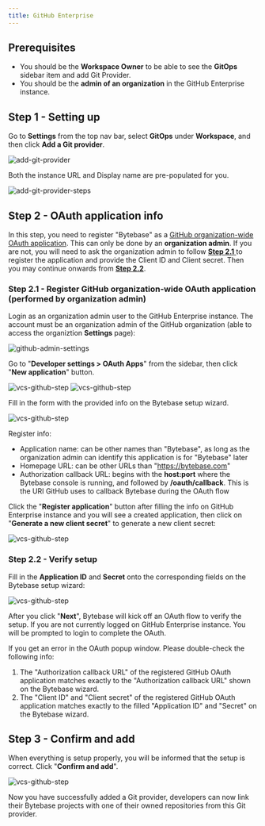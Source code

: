 ```yaml
---
title: GitHub Enterprise
---
```


## Prerequisites

- You should be the **Workspace Owner** to be able to see the **GitOps** sidebar item and add Git Provider.
- You should be the **admin of an organization** in the GitHub Enterprise instance.

## Step 1 - Setting up

Go to **Settings** from the top nav bar, select **GitOps** under **Workspace**, and then click **Add a Git provider**.

![add-git-provider](/content/docs/vcs-integration/add-git-provider/add-git-provider.webp)

Both the instance URL and Display name are pre-populated for you.

![add-git-provider-steps](/content/docs/vcs-integration/add-git-provider/add-git-provider-github-enterprise-step1.webp)

## Step 2 - OAuth application info

<HintBlock type="warning">

In this step, you need to register "Bytebase" as a [GitHub organization-wide OAuth application](https://docs.github.com/en/developers/apps/building-oauth-apps/creating-an-oauth-app). This can only be done by an **organization admin**. If you are not, you will need to ask the organization admin to follow [**Step 2.1** ](#step-21---register-github-organization-wide-oauth-application-performed-by-organization-admin) to register the application and provide the Client ID and Client secret. Then you may continue onwards from [**Step 2.2**](#step-22---verify-setup).

</HintBlock>

### Step 2.1 - Register GitHub organization-wide OAuth application (performed by organization admin)

Login as an organization admin user to the GitHub Enterprise instance. The account must be an organization admin of the GitHub organization (able to access the organiztion **Settings** page):

![github-admin-settings](/content/docs/vcs-integration/add-git-provider/github-admin-settings.webp)

Go to "**Developer settings > OAuth Apps**" from the sidebar, then click "**New application**" button.

![vcs-github-step](/content/docs/vcs-integration/add-git-provider/vcs-github-step1-1.webp)
![vcs-github-step](/content/docs/vcs-integration/add-git-provider/vcs-github-step1-2.webp)

Fill in the form with the provided info on the Bytebase setup wizard.

![vcs-github-step](/content/docs/vcs-integration/add-git-provider/vcs-github-step2.webp)

Register info:

- Application name: can be other names than "Bytebase", as long as the organization admin can identify this application is for "Bytebase" later
- Homepage URL: can be other URLs than "https://bytebase.com"
- Authorization callback URL: begins with the **host:port** where the Bytebase console is running, and followed by **/oauth/callback**. This is the URI GitHub uses to callback Bytebase during the OAuth flow

Click the "**Register application**" button after filling the info on GitHub Enterprise instance and you will see a created application, then click on "**Generate a new client secret**" to generate a new client secret:

![vcs-github-step](/content/docs/vcs-integration/add-git-provider/vcs-github-step3.webp)

### Step 2.2 - Verify setup

Fill in the **Application ID** and **Secret** onto the corresponding fields on the Bytebase setup wizard:

![vcs-github-step](/content/docs/vcs-integration/add-git-provider/vcs-github-step4.webp)

After you click "**Next**", Bytebase will kick off an OAuth flow to verify the setup. If you are not currently logged on GitHub Enterprise instance. You will be prompted to login to complete the OAuth.

<HintBlock type="info">

If you get an error in the OAuth popup window. Please double-check the following info:

1. The "Authorization callback URL" of the registered GitHub OAuth application matches exactly to the "Authorization callback URL" shown on the Bytebase wizard.
2. The "Client ID" and "Client secret" of the registered GitHub OAuth application matches exactly to the filled "Application ID" and "Secret" on the Bytebase wizard.

</HintBlock>

## Step 3 - Confirm and add

When everything is setup properly, you will be informed that the setup is correct. Click "**Confirm and add**".

![vcs-github-step](/content/docs/vcs-integration/add-git-provider/vcs-github-enterprise-step5.webp)

Now you have successfully added a Git provider, developers can now link their Bytebase projects with one of their owned repositories from this Git provider.
